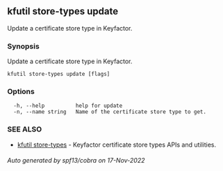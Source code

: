 ## kfutil store-types update

Update a certificate store type in Keyfactor.

### Synopsis

Update a certificate store type in Keyfactor.

```
kfutil store-types update [flags]
```

### Options

```
  -h, --help          help for update
  -n, --name string   Name of the certificate store type to get.
```

### SEE ALSO

* [kfutil store-types](kfutil_store-types.md)	 - Keyfactor certificate store types APIs and utilities.

###### Auto generated by spf13/cobra on 17-Nov-2022
